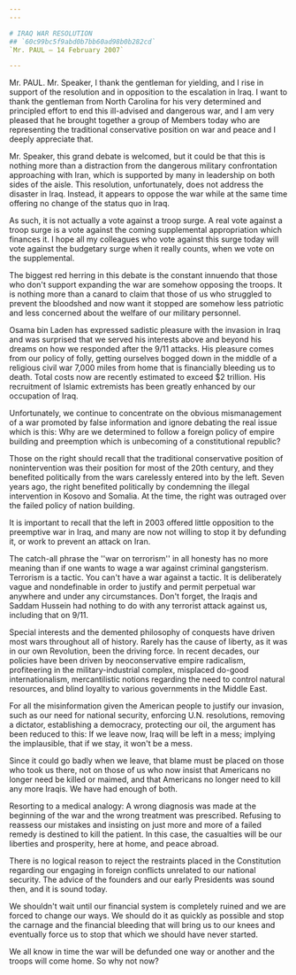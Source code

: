 ```yaml
---
---

# IRAQ WAR RESOLUTION
## `60c99bc5f9abd0b7bb60ad98b0b282cd`
`Mr. PAUL — 14 February 2007`

---
```



Mr. PAUL. Mr. Speaker, I thank the gentleman for yielding, and I rise 
in support of the resolution and in opposition to the escalation in 
Iraq. I want to thank the gentleman from North Carolina for his very 
determined and principled effort to end this ill-advised and dangerous 
war, and I am very pleased that he brought together a group of Members 
today who are representing the traditional conservative position on war 
and peace and I deeply appreciate that.

Mr. Speaker, this grand debate is welcomed, but it could be that this 
is nothing more than a distraction from the dangerous military 
confrontation approaching with Iran, which is supported by many in 
leadership on both sides of the aisle. This resolution, unfortunately, 
does not address the disaster in Iraq. Instead, it appears to oppose 
the war while at the same time offering no change of the status quo in 
Iraq.

As such, it is not actually a vote against a troop surge. A real vote 
against a troop surge is a vote against the coming supplemental 
appropriation which finances it. I hope all my colleagues who vote 
against this surge today will vote against the budgetary surge when it 
really counts, when we vote on the supplemental.

The biggest red herring in this debate is the constant innuendo that 
those who don't support expanding the war are somehow opposing the 
troops. It is nothing more than a canard to claim that those of us who 
struggled to prevent the bloodshed and now want it stopped are somehow 
less patriotic and less concerned about the welfare of our military 
personnel.

Osama bin Laden has expressed sadistic pleasure with the invasion in 
Iraq and was surprised that we served his interests above and beyond 
his dreams on how we responded after the 9/11 attacks. His pleasure 
comes from our policy of folly, getting ourselves bogged down in the 
middle of a religious civil war 7,000 miles from home that is 
financially bleeding us to death. Total costs now are recently 
estimated to exceed $2 trillion. His recruitment of Islamic extremists 
has been greatly enhanced by our occupation of Iraq.

Unfortunately, we continue to concentrate on the obvious 
mismanagement of a war promoted by false information and ignore 
debating the real issue which is this: Why are we determined to follow 
a foreign policy of empire building and preemption which is unbecoming 
of a constitutional republic?

Those on the right should recall that the traditional conservative 
position of nonintervention was their position for most of the 20th 
century, and they benefited politically from the wars carelessly 
entered into by the left. Seven years ago, the right benefited 
politically by condemning the illegal intervention in Kosovo and 
Somalia. At the time, the right was outraged over the failed policy of 
nation building.

It is important to recall that the left in 2003 offered little 
opposition to the preemptive war in Iraq, and many are now not willing 
to stop it by defunding it, or work to prevent an attack on Iran.



The catch-all phrase the ''war on terrorism'' in all honesty has no 
more meaning than if one wants to wage a war against criminal 
gangsterism. Terrorism is a tactic. You can't have a war against a 
tactic. It is deliberately vague and nondefinable in order to justify 
and permit perpetual war anywhere and under any circumstances. Don't 
forget, the Iraqis and Saddam Hussein had nothing to do with any 
terrorist attack against us, including that on 9/11.

Special interests and the demented philosophy of conquests have 
driven most wars throughout all of history. Rarely has the cause of 
liberty, as it was in our own Revolution, been the driving force. In 
recent decades, our policies have been driven by neoconservative empire 
radicalism, profiteering in the military-industrial complex, misplaced 
do-good internationalism, mercantilistic notions regarding the need to 
control natural resources, and blind loyalty to various governments in 
the Middle East.

For all the misinformation given the American people to justify our 
invasion, such as our need for national security, enforcing U.N. 
resolutions, removing a dictator, establishing a democracy, protecting 
our oil, the argument has been reduced to this: If we leave now, Iraq 
will be left in a mess; implying the implausible, that if we stay, it 
won't be a mess.

Since it could go badly when we leave, that blame must be placed on 
those who took us there, not on those of us who now insist that 
Americans no longer need be killed or maimed, and that Americans no 
longer need to kill any more Iraqis. We have had enough of both.

Resorting to a medical analogy: A wrong diagnosis was made at the 
beginning of the war and the wrong treatment was prescribed. Refusing 
to reassess our mistakes and insisting on just more and more of a 
failed remedy is destined to kill the patient. In this case, the 
casualties will be our liberties and prosperity, here at home, and 
peace abroad.

There is no logical reason to reject the restraints placed in the 
Constitution regarding our engaging in foreign conflicts unrelated to 
our national security. The advice of the founders and our early 
Presidents was sound then, and it is sound today.

We shouldn't wait until our financial system is completely ruined and 
we are forced to change our ways. We should do it as quickly as 
possible and stop the carnage and the financial bleeding that will 
bring us to our knees and eventually force us to stop that which we 
should have never started.

We all know in time the war will be defunded one way or another and 
the troops will come home. So why not now?